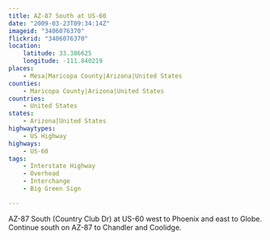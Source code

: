 ```yaml
---
title: AZ-87 South at US-60
date: "2009-03-23T09:34:14Z"
imageid: "3406076370"
flickrid: "3406076370"
location:
    latitude: 33.386625
    longitude: -111.840219
places:
    - Mesa|Maricopa County|Arizona|United States
counties:
    - Maricopa County|Arizona|United States
countries:
    - United States
states:
    - Arizona|United States
highwaytypes:
    - US Highway
highways:
    - US-60
tags:
    - Interstate Highway
    - Overhead
    - Interchange
    - Big Green Sign

---
```

AZ-87 South (Country Club Dr) at US-60 west to Phoenix and east to Globe. Continue south on AZ-87 to Chandler and Coolidge.